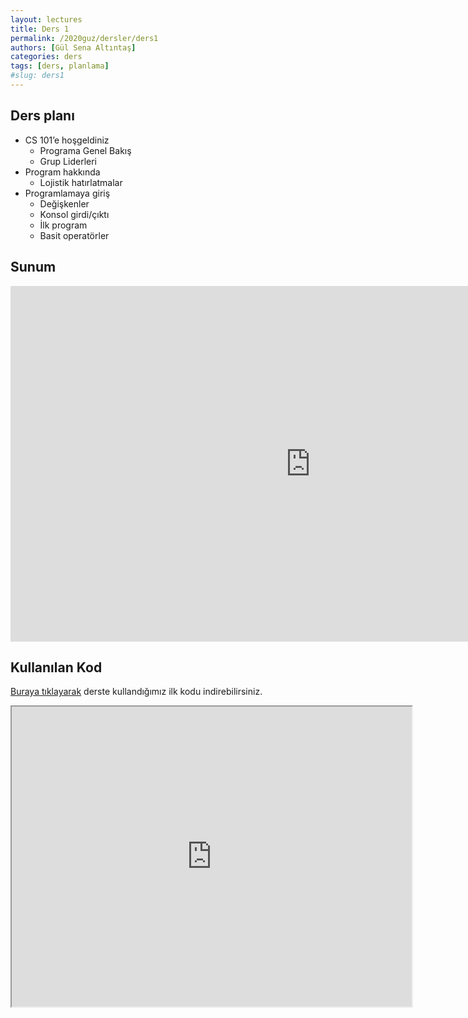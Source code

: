 ```yaml
---
layout: lectures
title: Ders 1
permalink: /2020guz/dersler/ders1
authors: [Gül Sena Altıntaş]
categories: ders
tags: [ders, planlama]
#slug: ders1
---
```


## Ders planı
- CS 101’e hoşgeldiniz
    - Programa Genel Bakış
    - Grup Liderleri
- Program hakkında
    - Lojistik hatırlatmalar
- Programlamaya giriş
    - Değişkenler
    - Konsol girdi/çıktı
    - İlk program
    - Basit operatörler

## Sunum
<iframe src="https://docs.google.com/presentation/d/e/2PACX-1vRdMvdjikwMEqNAO1U3epV6LSuZ475Y33uUlE0l14uCNYghsPV1Nfdck3PeJVcZErZkJ_W3oEOjn8Av/embed?start=false&loop=false&delayms=3000" frameborder="0" width="960" height="569" allowfullscreen="true" mozallowfullscreen="true" webkitallowfullscreen="true"></iframe>

## Kullanılan Kod
[Buraya tıklayarak](https://drive.google.com/file/d/1BM7uAzc38244TRJKf8MWoliApbLvp3h4/view?usp=sharing) derste kullandığımız ilk kodu indirebilirsiniz.

<iframe src="https://drive.google.com/file/d/1BM7uAzc38244TRJKf8MWoliApbLvp3h4/preview" width="640" height="480"></iframe>